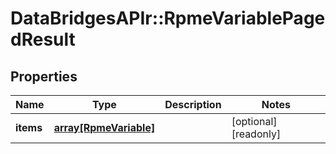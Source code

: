 # DataBridgesAPIr::RpmeVariablePagedResult


## Properties
Name | Type | Description | Notes
------------ | ------------- | ------------- | -------------
**items** | [**array[RpmeVariable]**](RpmeVariable.md) |  | [optional] [readonly] 


